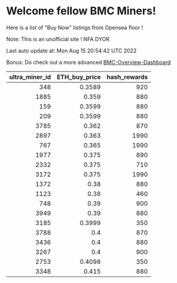 # Welcome fellow BMC Miners!
Here is a list of "Buy Now" listings from Opensea floor !

Note: This is an unofficial site ! NFA DYOR

Last auto update at: Mon Aug 15 20:54:42 UTC 2022

Bonus: Do check out a more advanced [BMC-Overview-Dashboard](https://dune.com/defifunk/BMC-Overview-Dashboard)


|   ultra_miner_id |   ETH_buy_price |   hash_rewards |
|-----------------:|----------------:|---------------:|
|              348 |          0.3589 |            920 |
|             1885 |          0.359  |            880 |
|              159 |          0.3599 |            880 |
|              209 |          0.3599 |            880 |
|             3785 |          0.362  |            870 |
|             2897 |          0.363  |           1990 |
|              767 |          0.365  |           1990 |
|             1977 |          0.375  |            890 |
|             2332 |          0.375  |            710 |
|             3172 |          0.375  |           1990 |
|             1372 |          0.38   |            880 |
|             1123 |          0.38   |            460 |
|              748 |          0.39   |            900 |
|             3949 |          0.39   |            880 |
|             3185 |          0.3999 |            350 |
|             3788 |          0.4    |            870 |
|             3436 |          0.4    |            880 |
|             3267 |          0.4    |            900 |
|             2753 |          0.4098 |            350 |
|             3348 |          0.415  |            880 |